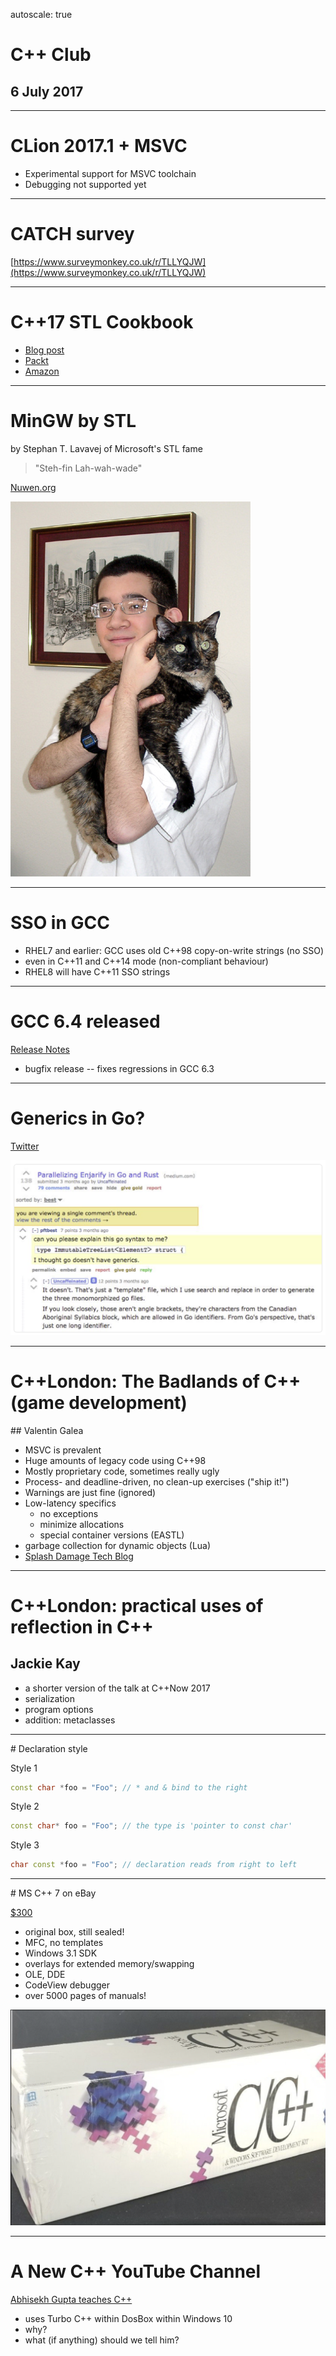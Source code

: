 autoscale: true

# C++ Club

## 6 July 2017

---

# CLion 2017.1 + MSVC

- Experimental support for MSVC toolchain
- Debugging not supported yet

---

# CATCH survey

[https://www.surveymonkey.co.uk/r/TLLYQJW](https://www.surveymonkey.co.uk/r/TLLYQJW)

---

# C++17 STL Cookbook

- [Blog post](https://blog.galowicz.de/2017/06/30/cpp17_stl_cookbook/)
- [Packt](https://www.packtpub.com/application-development/c17-stl-cookbook)
- [Amazon](https://www.amazon.com/17-STL-Cookbook-Jacek-Galowicz-ebook/dp/B01MTSADN8)

---

# MinGW by STL

by Stephan T. Lavavej of Microsoft's STL fame

> "Steh-fin Lah-wah-wade"

[Nuwen.org](https://nuwen.net/mingw.html)

![fit](img/stl.jpg)

---

# SSO in GCC

- RHEL7 and earlier: GCC uses old C++98 copy-on-write strings (no SSO)
- even in C++11 and C++14 mode (non-compliant behaviour)
- RHEL8 will have C++11 SSO strings

---

# GCC 6.4 released

[Release Notes](https://gcc.gnu.org/gcc-6/changes.html)

- bugfix release -- fixes regressions in GCC 6.3

---

# Generics in Go?

[Twitter](https://twitter.com/mosheroperandi/status/856946180810354688?lang=en)

![Inline](img/generics_in_go.png)

---

# C++London: The Badlands of C++ (game development)

## Valentin Galea

- MSVC is prevalent
- Huge amounts of legacy code using C++98
- Mostly proprietary code, sometimes really ugly
- Process- and deadline-driven, no clean-up exercises ("ship it!")
- Warnings are just fine (ignored)
- Low-latency specifics
    + no exceptions
    + minimize allocations
    + special container versions (EASTL)
- garbage collection for dynamic objects (Lua)
- [Splash Damage Tech Blog](http://www.splashdamage.com/blog/1254/introducing-our-c-tech-blog)

---

# C++London: practical uses of reflection in C++

## Jackie Kay

- a shorter version of the talk at C++Now 2017
- serialization
- program options
- addition: metaclasses

---

# Declaration style

Style 1

```cpp
const char *foo = "Foo"; // * and & bind to the right
```

Style 2

```cpp
const char* foo = "Foo"; // the type is 'pointer to const char'
```

Style 3

```cpp
char const *foo = "Foo"; // declaration reads from right to left
```

---

# MS C++ 7 on eBay

[$300](http://www.ebay.com/itm/172764355338)

- original box, still sealed!
- MFC, no templates
- Windows 3.1 SDK
- overlays for extended memory/swapping
- OLE, DDE
- CodeView debugger
- over 5000 pages of manuals!

![](img/msc7.png)

---

# A New C++ YouTube Channel

[Abhisekh Gupta teaches C++](https://www.youtube.com/channel/UCGmfC_avrfQv9KPtwVZIKmw)

* uses Turbo C++ within DosBox within Windows 10
* why?
* what (if anything) should we tell him?
